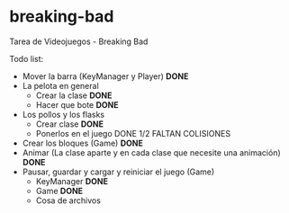 # breaking-bad
Tarea de Videojuegos - Breaking Bad

Todo list:
- Mover la barra (KeyManager y Player) __DONE__
- La pelota en general 
  - Crear la clase __DONE__
  - Hacer que bote __DONE__
- Los pollos y los flasks
  - Crear clase **DONE**
  - Ponerlos en el juego DONE 1/2 FALTAN COLISIONES
- Crear los bloques (Game) **DONE**
- Animar (La clase aparte y en cada clase que necesite una animación) __DONE__
- Pausar, guardar y cargar y reiniciar el juego (Game)
  - KeyManager **DONE**
  - Game **DONE**	
  - Cosa de archivos
